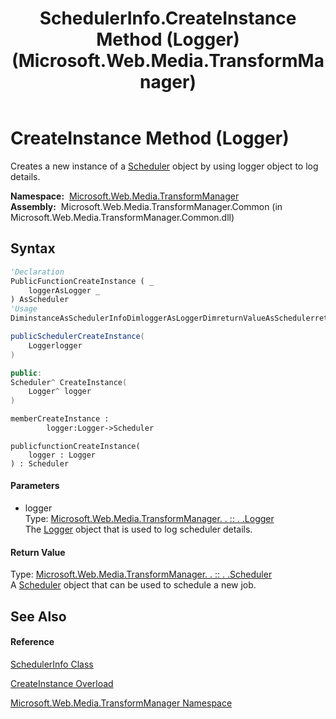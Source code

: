 ﻿---
title: SchedulerInfo.CreateInstance Method (Logger) (Microsoft.Web.Media.TransformManager)
TOCTitle: CreateInstance Method (Logger)
ms:assetid: M:Microsoft.Web.Media.TransformManager.SchedulerInfo.CreateInstance(Microsoft.Web.Media.TransformManager.Logger)
ms:mtpsurl: https://msdn.microsoft.com/en-us/library/microsoft.web.media.transformmanager.schedulerinfo.createinstance(v=VS.90)
ms:contentKeyID: 35520897
ms.date: 06/14/2012
mtps_version: v=VS.90
dev_langs:
- vb
- csharp
- c++
- fsharp
- jscript
api_location:
- Microsoft.Web.Media.TransformManager.Common.dll
api_name:
- Microsoft.Web.Media.TransformManager.SchedulerInfo.CreateInstance
api_type:
- Managed
topic_type:
- apiref
- kbSyntax
product_family_name: VS
ROBOTS: INDEX,FOLLOW
---

# CreateInstance Method (Logger)

Creates a new instance of a [Scheduler](scheduler-class-microsoft-web-media-transformmanager.md) object by using logger object to log details.

**Namespace:**  [Microsoft.Web.Media.TransformManager](microsoft-web-media-transformmanager-namespace.md)  
**Assembly:**  Microsoft.Web.Media.TransformManager.Common (in Microsoft.Web.Media.TransformManager.Common.dll)

## Syntax

``` vb
'Declaration
PublicFunctionCreateInstance ( _
    loggerAsLogger _
) AsScheduler
'Usage
DiminstanceAsSchedulerInfoDimloggerAsLoggerDimreturnValueAsSchedulerreturnValue = instance.CreateInstance(logger)
```

``` csharp
publicSchedulerCreateInstance(
    Loggerlogger
)
```

``` c++
public:
Scheduler^ CreateInstance(
    Logger^ logger
)
```

``` fsharp
memberCreateInstance : 
        logger:Logger->Scheduler
```

``` jscript
publicfunctionCreateInstance(
    logger : Logger
) : Scheduler
```

#### Parameters

  - logger  
    Type: [Microsoft.Web.Media.TransformManager. . :: . .Logger](logger-class-microsoft-web-media-transformmanager.md)  
    The [Logger](logger-class-microsoft-web-media-transformmanager.md) object that is used to log scheduler details.  

#### Return Value

Type: [Microsoft.Web.Media.TransformManager. . :: . .Scheduler](scheduler-class-microsoft-web-media-transformmanager.md)  
A [Scheduler](scheduler-class-microsoft-web-media-transformmanager.md) object that can be used to schedule a new job.  

## See Also

#### Reference

[SchedulerInfo Class](schedulerinfo-class-microsoft-web-media-transformmanager.md)

[CreateInstance Overload](schedulerinfo-createinstance-method-microsoft-web-media-transformmanager.md)

[Microsoft.Web.Media.TransformManager Namespace](microsoft-web-media-transformmanager-namespace.md)

